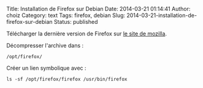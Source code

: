 Title: Installation de Firefox sur Debian
Date: 2014-03-21 01:14:41
Author: choiz
Category: text
Tags: firefox, debian
Slug: 2014-03-21-installation-de-firefox-sur-debian
Status: published

Télécharger la dernière version de Firefox sur [le site de
mozilla](http://www.mozilla.org/).

Décompresser l'archive dans :

    /opt/firefox/

Créer un lien symbolique avec :

    ls -sf /opt/firefox/firefox /usr/bin/firefox
